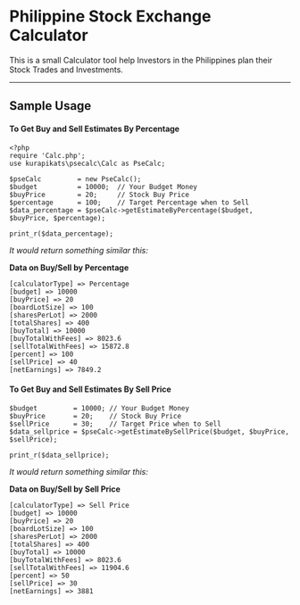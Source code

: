 Philippine Stock Exchange Calculator
===================

This is a small Calculator tool help Investors in the Philippines plan their Stock Trades and Investments.

----------


Sample Usage
------------

#### <i class="icon-file"></i> To Get Buy and Sell Estimates By **Percentage**
```
<?php 
require 'Calc.php';
use kurapikats\psecalc\Calc as PseCalc;

$pseCalc         = new PseCalc();
$budget          = 10000;  // Your Budget Money 
$buyPrice        = 20;     // Stock Buy Price
$percentage      = 100;    // Target Percentage when to Sell
$data_percentage = $pseCalc->getEstimateByPercentage($budget, $buyPrice, $percentage);

print_r($data_percentage);
```
  *It would return something similar this:*
  
  **Data on Buy/Sell by Percentage**
```
[calculatorType] => Percentage
[budget] => 10000
[buyPrice] => 20
[boardLotSize] => 100
[sharesPerLot] => 2000
[totalShares] => 400
[buyTotal] => 10000
[buyTotalWithFees] => 8023.6
[sellTotalWithFees] => 15872.8
[percent] => 100
[sellPrice] => 40
[netEarnings] => 7849.2

```
#### <i class="icon-file"></i> To Get Buy and Sell Estimates By **Sell Price**
```
$budget         = 10000; // Your Budget Money 
$buyPrice       = 20;    // Stock Buy Price
$sellPrice      = 30;    // Target Price when to Sell
$data_sellprice = $pseCalc->getEstimateBySellPrice($budget, $buyPrice, $sellPrice);

print_r($data_sellprice);
```
  *It would return something similar this:*
  
  **Data on Buy/Sell by Sell Price**
```
[calculatorType] => Sell Price
[budget] => 10000
[buyPrice] => 20
[boardLotSize] => 100
[sharesPerLot] => 2000
[totalShares] => 400
[buyTotal] => 10000
[buyTotalWithFees] => 8023.6
[sellTotalWithFees] => 11904.6
[percent] => 50
[sellPrice] => 30
[netEarnings] => 3881
```
